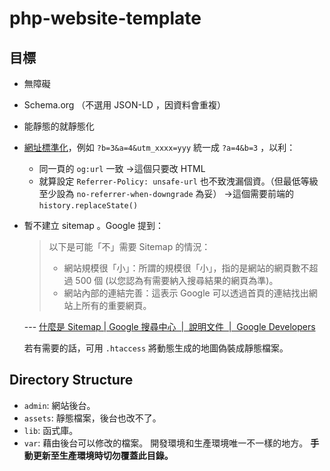 # php-website-template

## 目標

- 無障礙
- Schema.org （不選用 JSON-LD ，因資料會重複）
- 能靜態的就靜態化
- [網址標準化](https://developers.google.com/search/docs/crawling-indexing/consolidate-duplicate-urls?hl=zh-tw)，例如 `?b=3&a=4&utm_xxxx=yyy` 統一成 `?a=4&b=3` ，以利：
  - 同一頁的 `og:url` 一致
    →這個只要改 HTML
  - 就算設定 `Referrer-Policy: unsafe-url` 也不致洩漏個資。（但最低等級至少設為 `no-referrer-when-downgrade` 為妥）
    →這個需要前端的 `history.replaceState()`
- 暫不建立 sitemap 。Google 提到：
  > 以下是可能「不」需要 Sitemap 的情況：
  > - 網站規模很「小」：所謂的規模很「小」，指的是網站的網頁數不超過 500 個 (以您認為有需要納入搜尋結果的網頁為準)。
  > - 網站內部的連結完善：這表示 Google 可以透過首頁的連結找出網站上所有的重要網頁。

  --- [什麼是 Sitemap | Google 搜尋中心  |  說明文件  |  Google Developers](https://developers.google.com/search/docs/crawling-indexing/sitemaps/overview?hl=zh-tw)

  若有需要的話，可用 `.htaccess` 將動態生成的地圖偽裝成靜態檔案。


## Directory Structure

- `admin`: 網站後台。
- `assets`: 靜態檔案，後台也改不了。
- `lib`: 函式庫。
- `var`:
  藉由後台可以修改的檔案。
  開發環境和生產環境唯一不一樣的地方。
  **手動更新至生產環境時切勿覆蓋此目錄。**
